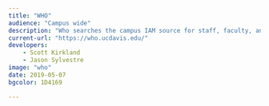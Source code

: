 ```yaml
---
title: "WHO"
audience: "Campus wide"
description: "Who searches the campus IAM source for staff, faculty, and students"
current-url: "https://who.ucdavis.edu/"
developers:
    - Scott Kirkland
    - Jason Sylvestre
image: "who"
date: 2019-05-07
bgcolor: 1D4169

---
```

